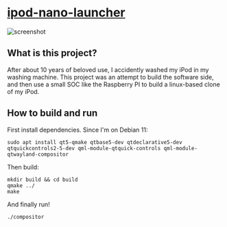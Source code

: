 # [ipod-nano-launcher](https://github.com/mathletema/ipod-nano-launcher)

![screenshot](recording.gif)

## What is this project?

After about 10 years of beloved use, I accidently washed my iPod in my washing machine. This project was an attempt to build the software side, and then use a small SOC like the Raspberry PI to build a linux-based clone of my iPod.

## How to build and run

First install dependencies. Since I'm on Debian 11:

```
sudo apt install qt5-qmake qtbase5-dev qtdeclarative5-dev qtquickcontrols2-5-dev qml-module-qtquick-controls qml-module-qtwayland-compositor
```

Then build:

```
mkdir build && cd build
qmake ../
make
```

And finally run!

```
./compositor
```
